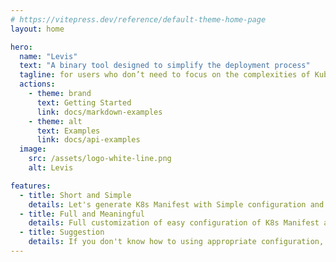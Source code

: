 ```yaml
---
# https://vitepress.dev/reference/default-theme-home-page
layout: home

hero:
  name: "Levis"
  text: "A binary tool designed to simplify the deployment process"
  tagline: for users who don’t need to focus on the complexities of Kubernetes objects.
  actions:
    - theme: brand
      text: Getting Started
      link: docs/markdown-examples
    - theme: alt
      text: Examples
      link: docs/api-examples
  image:
    src: /assets/logo-white-line.png
    alt: Levis

features:
  - title: Short and Simple
    details: Let's generate K8s Manifest with Simple configuration and meaningful
  - title: Full and Meaningful
    details: Full customization of easy configuration of K8s Manifest and meaningful
  - title: Suggestion
    details: If you don't know how to using appropriate configuration, let use our suggestion configuration
---
```


<style>
:root {
  --vp-home-hero-image-background-image: linear-gradient(-45deg, #bd34fe 50%, #47caff 50%);
}

</style>
